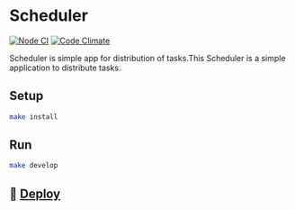 # Scheduler

[![Node CI](https://github.com/Olga2703/scheduler/actions/workflows/nodejs.yml/badge.svg)](https://github.com/Olga2703/scheduler/actions/workflows/nodejs.yml)
[![Code Climate](https://codeclimate.com/github/hexlet-boilerplates/webpack-package/badges/gpa.svg)](https://codeclimate.com/github/hexlet-boilerplates/webpack-package)

Scheduler is simple app for distribution of tasks.This Scheduler is a simple application to distribute tasks.
## Setup

```sh
make install
```

## Run

```sh
make develop
```
## :rocket: [Deploy](https://scheduler-nu.vercel.app/)
